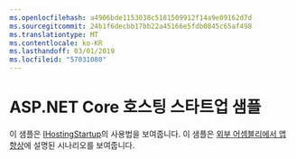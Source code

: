 ```yaml
---
ms.openlocfilehash: a4906bde1153038c5181509912f14a9e09162d7d
ms.sourcegitcommit: 24b1f6decbb17bb22a45166e5fdb0845c65af498
ms.translationtype: MT
ms.contentlocale: ko-KR
ms.lasthandoff: 03/01/2019
ms.locfileid: "57031080"
---
```

# <a name="aspnet-core-hosting-startup-sample"></a>ASP.NET Core 호스팅 스타트업 샘플

이 샘플은 [IHostingStartup](https://docs.microsoft.com/dotnet/api/microsoft.aspnetcore.hosting.ihostingstartup)의 사용법을 보여줍니다. 이 샘플은 [외부 어셈블리에서 앱 향상](https://docs.microsoft.com/aspnet/core/fundamentals/host/platform-specific-configuration)에 설명된 시나리오를 보여줍니다.
